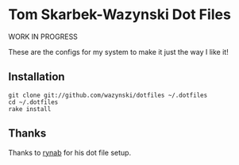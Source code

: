 # Tom Skarbek-Wazynski Dot Files

WORK IN PROGRESS

These are the configs for my system to make it just the way I like it!

## Installation

    git clone git://github.com/wazynski/dotfiles ~/.dotfiles
    cd ~/.dotfiles
    rake install

## Thanks

Thanks to [rynab](https://github.com/ryanb/dotfiles) for his dot file setup.
